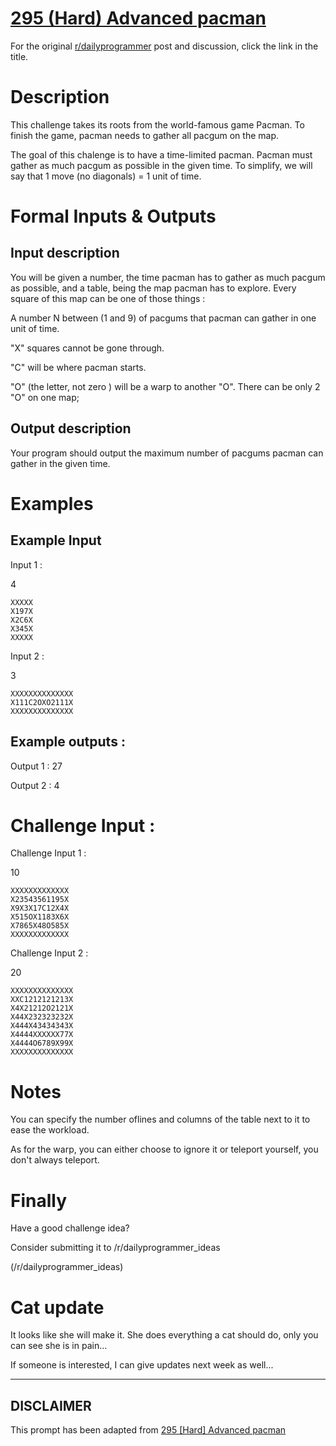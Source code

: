 # [295 (Hard) Advanced pacman](https://www.reddit.com/r/dailyprogrammer/comments/5iq4ix/20161216_challenge_295_hard_advanced_pacman/)

For the original [r/dailyprogrammer](https://www.reddit.com/r/dailyprogrammer/) post and discussion, click the link in the title.

# Description
This challenge takes its roots from the world-famous game Pacman. To finish the game, pacman needs to gather all pacgum on the map.

The goal of this chalenge is to have a time-limited pacman. Pacman must gather as much pacgum as possible in the given time. To simplify, we will say that 1 move (no diagonals) = 1 unit of time.

# Formal Inputs & Outputs
## Input description
You will be given a number, the time pacman has to gather as much pacgum as possible, and a table, being the map pacman has to explore. Every square of this map can be one of those things :

A number N between (1 and 9) of pacgums that pacman can gather in one unit of time.

"X" squares cannot be gone through. 

"C" will be where pacman starts.

"O" (the letter, not zero ) will be a warp to another "O". There can be only 2 "O" on one map;

## Output description
Your program should output the maximum number of pacgums pacman can gather in the given time.

# Examples
## Example Input
Input 1 :

4


```
XXXXX
X197X
X2C6X
X345X
XXXXX
```
Input 2 :

3 


```
XXXXXXXXXXXXXX
X111C2OXO2111X
XXXXXXXXXXXXXX
```
## Example outputs :
Output 1 : 27

Output 2 : 4 

# Challenge Input :
Challenge Input 1 :

10


```
XXXXXXXXXXXXX
X23543561195X
X9X3X17C12X4X
X515OX1183X6X
X7865X48O585X
XXXXXXXXXXXXX
```
Challenge Input 2 :

20


```
XXXXXXXXXXXXXX
XXC1212121213X
X4X21212O2121X
X44X232323232X
X444X43434343X
X4444XXXXXX77X
X4444O6789X99X
XXXXXXXXXXXXXX
```
# Notes
You can specify the number oflines and columns of the table next to it to ease the workload.

As for the warp, you can either choose to ignore it or teleport yourself, you don't always teleport.

# Finally
Have a good challenge idea?

Consider submitting it to /r/dailyprogrammer_ideas

(/r/dailyprogrammer_ideas)
# Cat update
It looks like she will make it. She does everything a cat should do, only you can see she is in pain...

If someone is interested, I can give updates next week as well...


----
## **DISCLAIMER**
This prompt has been adapted from [295 [Hard] Advanced pacman](https://www.reddit.com/r/dailyprogrammer/comments/5iq4ix/20161216_challenge_295_hard_advanced_pacman/
)
